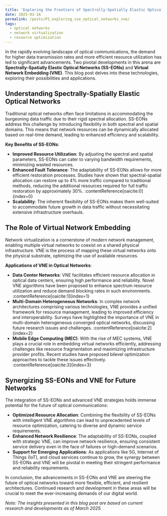 ```yaml
---
title: 'Exploring the Frontiers of Spectrally-Spatially Elastic Optical Networks and Virtual Network Embedding'
date: 2025-03-16
permalink: /posts/P1_exploring_sse_optical_networks_vne/
tags:
  - optical networks
  - network virtualization
  - resource optimization
---
```


In the rapidly evolving landscape of optical communications, the demand for higher data transmission rates and more efficient resource utilization has led to significant advancements. Two pivotal developments in this arena are **Spectrally-Spatially Elastic Optical Networks (SS-EONs)** and **Virtual Network Embedding (VNE)**. This blog post delves into these technologies, exploring their possibilities and applications.

## Understanding Spectrally-Spatially Elastic Optical Networks

Traditional optical networks often face limitations in accommodating the burgeoning data traffic due to their rigid spectral allocation. SS-EONs address this challenge by introducing flexibility in both spectral and spatial domains. This means that network resources can be dynamically allocated based on real-time demand, leading to enhanced efficiency and scalability.

**Key Benefits of SS-EONs**:

- **Improved Resource Utilization**: By adjusting the spectral and spatial parameters, SS-EONs can cater to varying bandwidth requirements, minimizing wasted resources.
- **Enhanced Fault Tolerance**: The adaptability of SS-EONs allows for more efficient restoration processes. Studies have shown that spectral-spatial allocation can restore up to 4% more traffic compared to traditional methods, reducing the additional resources required for full traffic restoration by approximately 30%. :contentReference[oaicite:0]{index=0}
- **Scalability**: The inherent flexibility of SS-EONs makes them well-suited to accommodate future growth in data traffic without necessitating extensive infrastructure overhauls.

## The Role of Virtual Network Embedding

Network virtualization is a cornerstone of modern network management, enabling multiple virtual networks to coexist on a shared physical infrastructure. VNE is the process of mapping these virtual networks onto the physical substrate, optimizing the use of available resources.

**Applications of VNE in Optical Networks**:

- **Data Center Networks**: VNE facilitates efficient resource allocation in optical data centers, ensuring high performance and reliability. Novel VNE algorithms have been proposed to enhance spectrum resource utilization and reduce demand blocking rates in such environments. :contentReference[oaicite:1]{index=1}
- **Multi-Domain Heterogeneous Networks**: In complex network architectures comprising various technologies, VNE provides a unified framework for resource management, leading to improved efficiency and interoperability. Surveys have highlighted the importance of VNE in multi-domain heterogeneous converged optical networks, discussing future research issues and challenges. :contentReference[oaicite:2]{index=2}
- **Mobile Edge Computing (MEC)**: With the rise of MEC systems, VNE plays a crucial role in embedding virtual networks efficiently, addressing challenges like resource fragmentation and maximizing infrastructure provider profits. Recent studies have proposed bilevel optimization approaches to tackle these issues effectively. :contentReference[oaicite:3]{index=3}

## Synergizing SS-EONs and VNE for Future Networks

The integration of SS-EONs and advanced VNE strategies holds immense potential for the future of optical communications:

- **Optimized Resource Allocation**: Combining the flexibility of SS-EONs with intelligent VNE algorithms can lead to unprecedented levels of resource optimization, catering to diverse and dynamic service requirements.
- **Enhanced Network Resilience**: The adaptability of SS-EONs, coupled with strategic VNE, can improve network resilience, ensuring consistent service delivery even in the face of failures or high-demand scenarios.
- **Support for Emerging Applications**: As applications like 5G, Internet of Things (IoT), and cloud services continue to grow, the synergy between SS-EONs and VNE will be pivotal in meeting their stringent performance and reliability requirements.

In conclusion, the advancements in SS-EONs and VNE are steering the future of optical networks toward more flexible, efficient, and resilient architectures. Continued research and development in these areas will be crucial to meet the ever-increasing demands of our digital world.

*Note: The insights presented in this blog post are based on current research and developments as of March 2025.*


